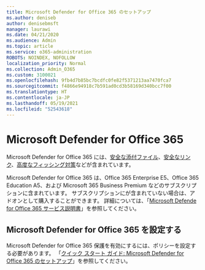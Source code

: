 ```yaml
---
title: Microsoft Defender for Office 365 のセットアップ
ms.author: deniseb
author: denisebmsft
manager: laurawi
ms.date: 04/21/2020
ms.audience: Admin
ms.topic: article
ms.service: o365-administration
ROBOTS: NOINDEX, NOFOLLOW
localization_priority: Normal
ms.collection: Admin_O365
ms.custom: 3100021
ms.openlocfilehash: 9fb4d7b85bc7bcdfc0fe82f5371213aa7470fca7
ms.sourcegitcommit: f4866e94918c7b591ad0cd3b58169d340bcc7f00
ms.translationtype: HT
ms.contentlocale: ja-JP
ms.lasthandoff: 05/19/2021
ms.locfileid: "52543618"
---
```

# <a name="microsoft-defender-for-office-365"></a>Microsoft Defender for Office 365

Microsoft Defender for Office 365 には、[安全な添付ファイル](/microsoft-365/security/office-365-security/atp-safe-attachments)、[安全なリンク](/microsoft-365/security/office-365-security/atp-safe-links)、[高度なフィッシング対策](/microsoft-365/security/office-365-security/atp-anti-phishing)などが含まれています。 

Microsoft Defender for Office 365 は、Office 365 Enterprise E5、Office 365 Education A5、および Microsoft 365 Business Premium などのサブスクリプションに含まれています。 サブスクリプションにが含まれていない場合は、アドオンとして購入することができます。 詳細については、「[Microsoft Defende for Office 365 サービス説明書](/office365/servicedescriptions/office-365-advanced-threat-protection-service-description)」を参照してください。

## <a name="set-up-microsoft-defender-for-office-365"></a>Microsoft Defender for Office 365 を設定する

Microsoft Defender for Office 365 保護を有効にするには、ポリシーを設定する必要があります。 「[クイック スタート ガイド: Microsoft Defender for Office 365 のセットアップ](/microsoft-365/security/office-365-security/office-365-atp)」を参照してください。

